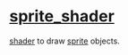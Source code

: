 # [sprite_shader](sprite_shader.hpp)

[shader](../../shader.md) to draw [sprite](../../../../sprite.md) objects.